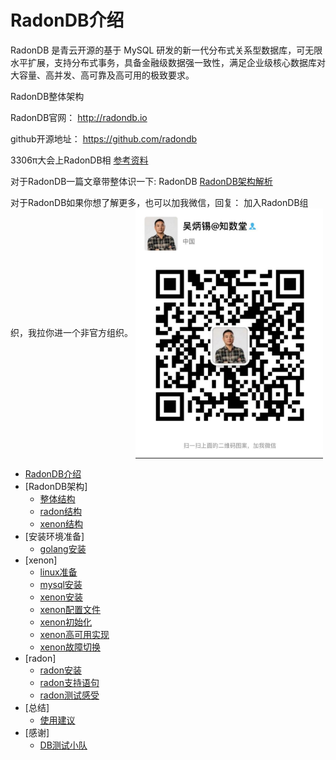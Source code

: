 # RadonDB介绍

RadonDB 是青云开源的基于 MySQL 研发的新一代分布式关系型数据库，可无限水平扩展，支持分布式事务，具备金融级数据强一致性，满足企业级核心数据库对大容量、高并发、高可靠及高可用的极致要求。

RadonDB整体架构

RadonDB官网： http://radondb.io

github开源地址： https://github.com/radondb

3306π大会上RadonDB相 [参考资料](/data/)


对于RadonDB一篇文章带整体识一下: RadonDB [RadonDB架构解析](http://wubx.net/radondb/)

对于RadonDB如果你想了解更多，也可以加我微信，回复： 加入RadonDB组织，我拉你进一个非官方组织。
<img src="image/wubx.jpeg" width="300" height="400" align="center">


* [RadonDB介绍](README.md)
* [RadonDB架构]
    * [整体结构](radondb/0-arch.md)
    * [radon结构](radondb/1-radon.md)
    * [xenon结构](radondb/2-xenon.md)
* [安装环境准备]
    * [golang安装](golang.md)
* [xenon]
    * [linux准备](xenon/0-linux.md)
    * [mysql安装](xenon/1-mysql.md)
    * [xenon安装](xenon/2-xenon-install.md)
    * [xenon配置文件](xenon/3-xenon-conf.md)
    * [xenon初始化](xenon/4-xenon-init.md)
    * [xenon高可用实现](xenon/5-xenon-ha.md)
    * [xenon故障切换](xenon/6-xenon-rebuildme.md)
* [radon]
    * [radon安装](radon/0-radon-install.md)
    * [radon支持语句](radon/1-radon-sql.md)
    * [radon测试感受](radon/2-radon.md)
* [总结]
    * [使用建议](suggest.md)
* [感谢]
    * [DB测试小队](team.md)

